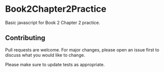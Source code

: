 # Book2Chapter2Practice

Basic javascript for Book 2 Chapter 2 practice.


## Contributing
Pull requests are welcome. For major changes, please open an issue first to discuss what you would like to change.

Please make sure to update tests as appropriate.